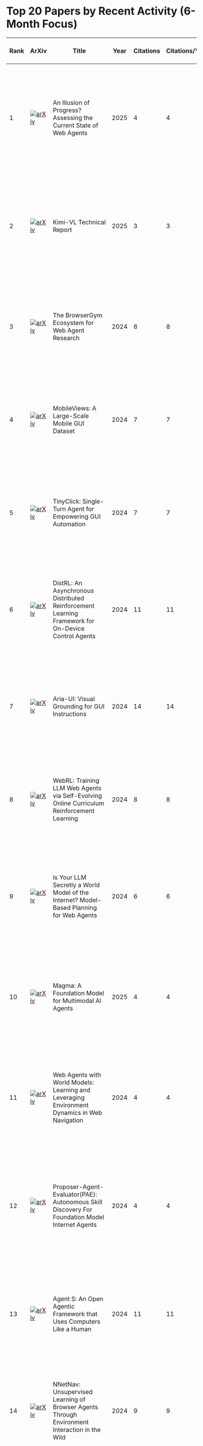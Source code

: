 # Top 20 Papers by Recent Activity (6-Month Focus)

|   Rank | ArXiv                                                                                                  | Title                                                                                                          |   Year |   Citations |   Citations/Year |   Recent (6mo) |   Very Recent (3mo) |   Recent Ratio | Summary                                                                                                                                                 | Contributions                                                                                                                                            |
|--------|--------------------------------------------------------------------------------------------------------|----------------------------------------------------------------------------------------------------------------|--------|-------------|------------------|----------------|---------------------|----------------|---------------------------------------------------------------------------------------------------------------------------------------------------------|----------------------------------------------------------------------------------------------------------------------------------------------------------|
|      1 | [![arXiv](https://img.shields.io/badge/arXiv-2504.01382-b31b1b.svg)](https://arxiv.org/abs/2504.01382) | An Illusion of Progress? Assessing the Current State of Web Agents                                             |   2025 |           4 |                4 |              3 |                   1 |          0.75  | The paper critically assesses current web agents, identifies benchmark shortcomings, introduces Online-Mind2Web benchmark, develops LLM-as-a-Judge...   | This work differs from related work by introducing a realistic online benchmark (Online-Mind2Web) and an LLM-based automatic evaluation method with...   |
|      2 | [![arXiv](https://img.shields.io/badge/arXiv-2504.07491-b31b1b.svg)](https://arxiv.org/abs/2504.07491) | Kimi-VL Technical Report                                                                                       |   2025 |           3 |                3 |              2 |                   0 |          0.667 | Kimi-VL introduces an efficient MoE-based vision-language model with a 128K context window, native-resolution MoonViT encoder for high-resolution...    | The work advances over prior open-source VLMs by integrating MoE for scalable efficiency, native-resolution vision encoding, and long-context...         |
|      3 | [![arXiv](https://img.shields.io/badge/arXiv-2412.05467-b31b1b.svg)](https://arxiv.org/abs/2412.05467) | The BrowserGym Ecosystem for Web Agent Research                                                                |   2024 |           8 |                8 |              5 |                   1 |          0.625 | The paper introduces the BrowserGym ecosystem, a unified framework for evaluating web agents with standardized benchmarks and AgentLab for agent...     | This work differs from related work by unifying existing benchmarks into a cohesive ecosystem, introducing AgentLab for agent creation/testing, and...   |
|      4 | [![arXiv](https://img.shields.io/badge/arXiv-2409.14337-b31b1b.svg)](https://arxiv.org/abs/2409.14337) | MobileViews: A Large-Scale Mobile GUI Dataset                                                                  |   2024 |           7 |                7 |              4 |                   0 |          0.571 | The paper introduces MobileViews, the largest mobile screen dataset with over 600K screenshot-view hierarchy pairs from 20K+ Android apps. It...        | MobileViews differs from prior work by providing a large-scale, high-fidelity dataset collected over 81,600 device-hours using automated app...          |
|      5 | [![arXiv](https://img.shields.io/badge/arXiv-2410.11871-b31b1b.svg)](https://arxiv.org/abs/2410.11871) | TinyClick: Single-Turn Agent for Empowering GUI Automation                                                     |   2024 |           7 |                7 |              4 |                   1 |          0.571 | TinyClick introduces a single-turn UI agent leveraging the Florence-2-Base model for efficient GUI automation. It achieves high accuracy (73.8% on...   | TinyClick differs from prior work by emphasizing efficiency and cost-effectiveness through multitask training and MLLM augmentation, achieving...        |
|      6 | [![arXiv](https://img.shields.io/badge/arXiv-2410.14803-b31b1b.svg)](https://arxiv.org/abs/2410.14803) | DistRL: An Asynchronous Distributed Reinforcement Learning Framework for On-Device Control Agents              |   2024 |          11 |               11 |              6 |                   0 |          0.545 | The paper introduces DistRL, an asynchronous distributed reinforcement learning framework designed to enhance the efficiency of online fine-tuning...   | DistRL differs from prior work by addressing the inefficiencies of synchronous multi-machine setups (e.g., DigiRL) through asynchronous distributed...   |
|      7 | [![arXiv](https://img.shields.io/badge/arXiv-2412.16256-b31b1b.svg)](https://arxiv.org/abs/2412.16256) | Aria-UI: Visual Grounding for GUI Instructions                                                                 |   2024 |          14 |               14 |              7 |                   1 |          0.5   | Aria-UI introduces a pure-vision approach for GUI grounding without relying on HTML or AXTree inputs, proposes a scalable data pipeline for diverse...  | Unlike prior work reliant on auxiliary inputs (HTML/AXTree) or limited instruction data, Aria-UI combines pure vision with dynamic context modeling...   |
|      8 | [![arXiv](https://img.shields.io/badge/arXiv-2411.02337-b31b1b.svg)](https://arxiv.org/abs/2411.02337) | WebRL: Training LLM Web Agents via Self-Evolving Online Curriculum Reinforcement Learning                      |   2024 |           8 |                8 |              4 |                   1 |          0.5   | Introduces WebRL, a self-evolving online curriculum reinforcement learning framework for training open LLMs as web agents. Addresses task scarcity,...  | Proposes WebRL as a dynamic, online learning framework that evolves tasks and rewards based on agent progress, unlike static task sets in prior work.... |
|      9 | [![arXiv](https://img.shields.io/badge/arXiv-2411.06559-b31b1b.svg)](https://arxiv.org/abs/2411.06559) | Is Your LLM Secretly a World Model of the Internet? Model-Based Planning for Web Agents                        |   2024 |           6 |                6 |              3 |                   1 |          0.5   | The paper introduces WebDreamer, a model-based planning framework for web agents that uses LLMs as world models and value functions. It presents a...   | This work differs from related work by integrating LLMs as world models for model-based planning in web agents, addressing the limitations of...         |
|     10 | [![arXiv](https://img.shields.io/badge/arXiv-2502.13130-b31b1b.svg)](https://arxiv.org/abs/2502.13130) | Magma: A Foundation Model for Multimodal AI Agents                                                             |   2025 |           4 |                4 |              2 |                   1 |          0.5   | Magma introduces a foundation model for multimodal AI agents that integrates verbal intelligence (vision-language understanding) with...                | Magma differs from related work by unifying multimodal understanding with spatial-temporal action planning through SoM/ToM pretraining, enabling...      |
|     11 | [![arXiv](https://img.shields.io/badge/arXiv-2410.13232-b31b1b.svg)](https://arxiv.org/abs/2410.13232) | Web Agents with World Models: Learning and Leveraging Environment Dynamics in Web Navigation                   |   2024 |           4 |                4 |              2 |                   0 |          0.5   | This paper introduces a world-model-augmented (WMA) web agent that simulates action outcomes to improve decision-making in web navigation. It...        | This work differs from prior research by integrating world models into LLM-based web agents, enabling foresight of environmental dynamics. Unlike...     |
|     12 | [![arXiv](https://img.shields.io/badge/arXiv-2412.13194-b31b1b.svg)](https://arxiv.org/abs/2412.13194) | Proposer-Agent-Evaluator(PAE): Autonomous Skill Discovery For Foundation Model Internet Agents                 |   2024 |           4 |                4 |              2 |                   0 |          0.5   | The paper introduces Proposer-Agent-Evaluator (PAE), a framework enabling foundation model agents to autonomously discover and refine skills through... | PAE differs from prior work by replacing static human-curated task templates with an autonomous context-aware task proposer, integrating VLM-based...    |
|     13 | [![arXiv](https://img.shields.io/badge/arXiv-2410.08164-b31b1b.svg)](https://arxiv.org/abs/2410.08164) | Agent S: An Open Agentic Framework that Uses Computers Like a Human                                            |   2024 |          11 |               11 |              5 |                   0 |          0.455 | Agent S introduces an open agentic framework for GUI interaction, addressing domain knowledge acquisition, long-horizon planning, and dynamic...        | Agent S integrates existing MLLM capabilities with novel architecture components (ACI, hierarchical planning) to enable zero-shot GUI control,...        |
|     14 | [![arXiv](https://img.shields.io/badge/arXiv-2410.02907-b31b1b.svg)](https://arxiv.org/abs/2410.02907) | NNetNav: Unsupervised Learning of Browser Agents Through Environment Interaction in the Wild                   |   2024 |           9 |                9 |              4 |                   0 |          0.444 | NNetNav introduces an unsupervised method for training browser agents by generating synthetic demonstrations through environment interaction. It...     | Unlike prior work reliant on human demonstrations or supervised fine-tuning, NNetNav generates synthetic data through interaction and uses...            |
|     15 | [![arXiv](https://img.shields.io/badge/arXiv-2410.18963-b31b1b.svg)](https://arxiv.org/abs/2410.18963) | OSCAR: Operating System Control via State-Aware Reasoning and Re-Planning                                      |   2024 |           7 |                7 |              3 |                   0 |          0.429 | OSCAR introduces a generalist agent for OS-level GUI interaction using state-aware reasoning and dynamic re-planning. It translates natural language... | OSCAR differs from prior work by combining state-aware re-planning with code-centric control, enabling real-time OS interaction through standardized...  |
|     16 | [![arXiv](https://img.shields.io/badge/arXiv-2412.18116-b31b1b.svg)](https://arxiv.org/abs/2412.18116) | AutoDroid-V2: Boosting SLM-based GUI Agents via Code Generation                                                |   2024 |           7 |                7 |              3 |                   0 |          0.429 | The paper introduces AutoDroid-V2, a system that leverages small language models (SLMs) and code generation for mobile GUI task automation. It...       | AutoDroid-V2 differs from prior work by shifting from cloud-based LLMs to on-device SLMs for code generation, using app-specific API documentation...    |
|     17 | [![arXiv](https://img.shields.io/badge/arXiv-2412.04454-b31b1b.svg)](https://arxiv.org/abs/2412.04454) | Aguvis: Unified Pure Vision Agents for Autonomous GUI Interaction                                              |   2024 |          17 |               17 |              7 |                   1 |          0.412 | Aguvis introduces a unified vision-based framework for autonomous GUI agents, addressing challenges in textual representation dependency,...            | Unlike prior work reliant on text or platform-specific actions, Aguvis operates directly on screen images with cross-platform standardization and...     |
|     18 | [![arXiv](https://img.shields.io/badge/arXiv-2410.19609-b31b1b.svg)](https://arxiv.org/abs/2410.19609) | OpenWebVoyager: Building Multimodal Web Agents via Iterative Real-World Exploration, Feedback and Optimization |   2024 |           5 |                5 |              2 |                   0 |          0.4   | The paper introduces an open-source framework for multimodal web agents that enable iterative real-world exploration, feedback, and optimization. It... | This work differs from related work by focusing on real-world, multimodal web agents using open-source models, addressing the lack of ground-truth...    |
|     19 | [![arXiv](https://img.shields.io/badge/arXiv-2410.17883-b31b1b.svg)](https://arxiv.org/abs/2410.17883) | Lightweight Neural App Control                                                                                 |   2024 |           5 |                5 |              2 |                   0 |          0.4   | The paper introduces LiMAC, a lightweight architecture for mobile app control that combines a small Action Transformer (AcT) with a fine-tuned...       | LiMAC differs from related work by integrating a lightweight transformer network with a fine-tuned VLM, enabling efficient mobile app control without... |
|     20 | [![arXiv](https://img.shields.io/badge/arXiv-2504.00906-b31b1b.svg)](https://arxiv.org/abs/2504.00906) | Agent S2: A Compositional Generalist-Specialist Framework for Computer Use Agents                              |   2025 |           5 |                5 |              2 |                   0 |          0.4   | Agent S2 introduces a compositional generalist-specialist framework for computer use agents, addressing GUI grounding, long-horizon planning, and...    | Unlike prior work relying on single generalist models, Agent S2 introduces a compositional architecture that delegates tasks between generalist and...   |

# 🚀 **Summary of Top 20 Recent Activity Papers' Contributions**

These papers represent the **cutting edge** of GUI agent research - they have the highest recent citation activity (6-month focus), showing what researchers are paying attention to **RIGHT NOW**.

## **🔥 Brand New 2025 Papers (Highest Recent Activity)**

### **1. An Illusion of Progress? (2025) - Recent Ratio: 0.75**
**Key Innovation**: Realistic online benchmark (Online-Mind2Web) + LLM-based automatic evaluation
**Impact**: Critical assessment of current web agent capabilities with high human agreement

### **2. Kimi-VL Technical Report (2025) - Recent Ratio: 0.667**
**Key Innovation**: MoE architecture for VLMs + native-resolution vision + long-context reasoning
**Impact**: Scalable efficiency through sparse activation + CoT/RL for multi-step reasoning

### **10. Magma (2025) - Recent Ratio: 0.5**
**Key Innovation**: Unified multimodal understanding with spatial-temporal action planning
**Impact**: Generalizable agentic capabilities across digital and physical domains

### **20. Agent S2 (2025) - Recent Ratio: 0.4**
**Key Innovation**: Compositional generalist-specialist architecture + Mixture-of-Grounding
**Impact**: Overcomes single-model limitations through task delegation

## **🛠️ Infrastructure & Ecosystem Papers (Late 2024)**

### **3. BrowserGym Ecosystem (2024) - Recent Ratio: 0.625**
**Key Innovation**: Unified benchmark ecosystem + AgentLab for agent creation/testing
**Impact**: First large-scale multi-benchmark evaluation of LLMs

### **4. MobileViews Dataset (2024) - Recent Ratio: 0.571**
**Key Innovation**: Large-scale dataset from 81,600 device-hours of automated app traversal
**Impact**: Addresses Rico limitations through greater diversity and scale

### **7. Aria-UI (2024) - Recent Ratio: 0.5**
**Key Innovation**: Pure vision + dynamic context modeling via action histories
**Impact**: GUI instruction grounding without structural annotations

## **🧠 Advanced Learning & Planning**

### **8. WebRL (2024) - Recent Ratio: 0.5**
**Key Innovation**: Self-evolving online curriculum RL for web agents
**Impact**: Dynamic task evolution based on agent progress without expert demonstrations

### **9. World Model Planning (2024) - Recent Ratio: 0.5**
**Key Innovation**: LLMs as world models for model-based planning (WebDreamer + Dreamer-7B)
**Impact**: Efficient planning without sandbox environments

### **11. Web Agents with World Models (2024) - Recent Ratio: 0.5**
**Key Innovation**: Transition-focused observation abstraction for world model training
**Impact**: Foresight of environmental dynamics + outperforms tree-search agents

### **12. PAE Framework (2024) - Recent Ratio: 0.5**
**Key Innovation**: Autonomous skill discovery with context-aware task proposer + VLM evaluation
**Impact**: End-to-end skill discovery without manual instruction specification

## **⚡ Efficiency & Optimization**

### **5. TinyClick (2024) - Recent Ratio: 0.571**
**Key Innovation**: Lightweight model achieving competitive performance through multitask training
**Impact**: Cost-effective alternative to large agentic models

### **6. DistRL (2024) - Recent Ratio: 0.545**
**Key Innovation**: Asynchronous distributed RL for on-device control agents
**Impact**: Addresses synchronous multi-machine setup inefficiencies

### **16. AutoDroid-V2 (2024) - Recent Ratio: 0.429**
**Key Innovation**: On-device SLMs for code generation + app-specific API documentation
**Impact**: Privacy-preserving mobile automation without cloud dependency

### **19. LiMAC (2024) - Recent Ratio: 0.4**
**Key Innovation**: Lightweight transformer (≈500M params) + gated architecture
**Impact**: Efficient mobile control without large foundation models

## **🎯 Specialized Approaches**

### **13. Agent S (2024) - Recent Ratio: 0.455**
**Key Innovation**: Zero-shot GUI control with hierarchical planning + cross-platform adaptability
**Impact**: Experience-driven task planning integration

### **14. NNetNav (2024) - Recent Ratio: 0.444**
**Key Innovation**: Unsupervised learning through environment interaction + language-based pruning
**Impact**: Synthetic data generation without human demonstrations

### **15. OSCAR (2024) - Recent Ratio: 0.429**
**Key Innovation**: State-aware re-planning + code-centric OS control
**Impact**: Real-time OS interaction in executable environments

### **17. Aguvis (2024) - Recent Ratio: 0.412**
**Key Innovation**: Pure vision agents with cross-platform standardization + structured reasoning
**Impact**: Fully autonomous vision-based GUI interaction without closed-source models

### **18. OpenWebVoyager (2024) - Recent Ratio: 0.4**
**Key Innovation**: Iterative exploration-feedback-optimization cycle using open-source models
**Impact**: Real-world multimodal agents without closed-source dependency

## **📊 Key Insights from Recent Activity Papers**

### **🔄 Major Trends**
1. **Open Source Movement**: Move away from closed-source models (OpenWebVoyager, Aguvis, LiMAC)
2. **Efficiency Focus**: Lightweight models competing with large ones (TinyClick, LiMAC, AutoDroid-V2)
3. **Advanced Planning**: World models and curriculum learning (WebRL, WebDreamer, PAE)
4. **Ecosystem Building**: Unified benchmarks and frameworks (BrowserGym, MobileViews)
5. **Real-World Focus**: Moving from simulated to actual environments (OSCAR, DistRL)

### **🎯 What's Hot Right Now**
- **Critical Assessment**: Papers questioning current progress (An Illusion of Progress)
- **Multimodal Foundation Models**: Advanced VLMs with reasoning (Kimi-VL, Magma)
- **Compositional Architectures**: Specialist-generalist frameworks (Agent S2)
- **Autonomous Learning**: Self-improving systems (WebRL, PAE, NNetNav)
- **Cross-Platform Solutions**: Unified approaches across devices (Aguvis, Agent S, OSCAR)

The recent activity papers show a field **maturing rapidly** with focus on **practical deployment**, **efficiency**, **open-source alternatives**, and **autonomous improvement** - moving beyond proof-of-concepts to production-ready systems.


*Generated on: 2025-08-15 01:44:43*
*Total entries: 20*

